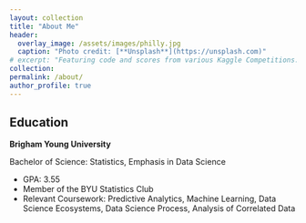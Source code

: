 ```yaml
---
layout: collection
title: "About Me"
header:
  overlay_image: /assets/images/philly.jpg
  caption: "Photo credit: [**Unsplash**](https://unsplash.com)"
# excerpt: "Featuring code and scores from various Kaggle Competitions."
collection: 
permalink: /about/
author_profile: true
---
```


## Education
**Brigham Young University**

Bachelor of Science: Statistics, Emphasis in Data Science
- GPA: 3.55
- Member of the BYU Statistics Club
- Relevant Coursework: Predictive Analytics, Machine Learning, Data Science Ecosystems, Data Science Process, Analysis of Correlated Data
